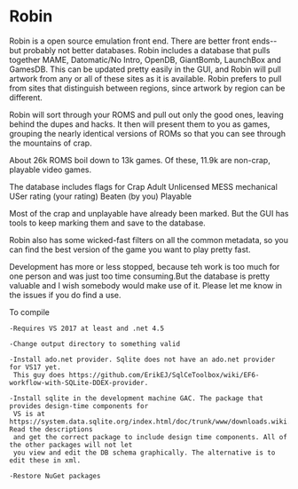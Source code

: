 # Robin
Robin is a open source emulation front end. There are better front ends--but probably not better databases. Robin includes a database that pulls together MAME, Datomatic/No Intro, OpenDB, GiantBomb, LaunchBox and GamesDB. This can be updated pretty easily in the GUI, and Robin will pull artwork from any or all of these sites as it is available. Robin prefers to pull from sites that distinguish between regions, since artwork by region can be different.

Robin will sort through your ROMS and pull out only the good ones, leaving behind the dupes and hacks. It then will present them to you as games, grouping the nearly identical versions of ROMs so that you can see through the mountains of crap.

About 26k ROMS boil down to 13k games. Of these, 11.9k are non-crap, playable video games.

The database includes flags for
	Crap
	Adult
	Unlicensed
	MESS mechanical
	USer rating (your rating)
	Beaten (by you)
	Playable
	
Most of the crap and unplayable have already been marked. But the GUI has tools to keep marking them and save to the database.

Robin also has some wicked-fast filters on all the common metadata, so you can find the best version of the game you want to play pretty fast.

Development has more or less stopped, because teh work is too much for one person and was just too time consuming.But the database is pretty valuable and I wish somebody would make use of it. Please let me know in the issues if you do find a use.

To compile

	-Requires VS 2017 at least and .net 4.5

	-Change output directory to something valid

	-Install ado.net provider. Sqlite does not have an ado.net provider for VS17 yet.
	 This guy does https://github.com/ErikEJ/SqlCeToolbox/wiki/EF6-workflow-with-SQLite-DDEX-provider.

	-Install sqlite in the development machine GAC. The package that provides design-time components for
	 VS is at https://system.data.sqlite.org/index.html/doc/trunk/www/downloads.wiki. Read the descriptions
	 and get the correct package to include design time components. All of the other packages will not let
	 you view and edit the DB schema graphically. The alternative is to edit these in xml.

	-Restore NuGet packages

